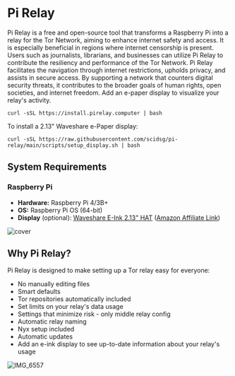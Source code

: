 # Pi Relay

Pi Relay is a free and open-source tool that transforms a Raspberry Pi into a relay for the Tor Network, aiming to enhance internet safety and access. It is especially beneficial in regions where internet censorship is present. Users such as journalists, librarians, and businesses can utilize Pi Relay to contribute the resiliency and performance of the Tor Network. Pi Relay facilitates the navigation through internet restrictions, upholds privacy, and assists in secure access. By supporting a network that counters digital security threats, it contributes to the broader goals of human rights, open societies, and internet freedom. Add an e-paper display to visualize your relay's activity.

 ```
 curl -sSL https://install.pirelay.computer | bash
 ```

To install a 2.13" Waveshare e-Paper display:
```
curl -sSL https://raw.githubusercontent.com/scidsg/pi-relay/main/scripts/setup_display.sh | bash
```

## System Requirements

### Raspberry Pi
- **Hardware:** Raspberry Pi 4/3B+
- **OS:** Raspberry Pi OS (64-bit)
- **Display** (optional): [Waveshare E-Ink 2.13" HAT](https://www.waveshare.com/product/raspberry-pi/displays/e-paper/2.13inch-e-paper-hat.htm) ([Amazon Affiliate Link](https://www.amazon.com/gp/product/B07Z1WYRQH/?&_encoding=UTF8&tag=scidsg-20&linkCode=ur2&linkId=edc2337499023ba20f7ac43e49dd041d&camp=1789&creative=9325))

 ![cover](https://github.com/scidsg/pi-relay/assets/28545431/0c16b5a6-f2ca-482a-b728-759c0df2e233)

## Why Pi Relay?

Pi Relay is designed to make setting up a Tor relay easy for everyone:

* No manually editing files
* Smart defaults
* Tor repositories automatically included
* Set limits on your relay's data usage
* Settings that minimize risk - only middle relay config
* Automatic relay naming
* Nyx setup included
* Automatic updates
* Add an e-ink display to see up-to-date information about your relay's usage

![IMG_6557](https://github.com/scidsg/pi-relay/assets/28545431/039f8549-1c3f-4913-9d9d-9b5ef4075b64)
